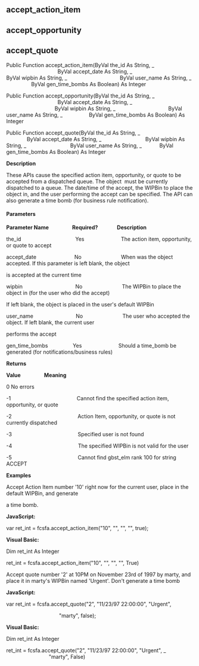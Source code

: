 accept_action_item
------------------

accept_opportunity
------------------

accept_quote
------------

Public Function accept_action_item(ByVal the_id As String, _
                                   ByVal accept_date As String, _
                                   ByVal wipbin As String, _
                                   ByVal user_name As String, _
                 ByVal gen_time_bombs As Boolean) As Integer

Public Function accept_opportunity(ByVal the_id As String, _
                                   ByVal accept_date As String, _
                                   ByVal wipbin As String, _
                                   ByVal user_name As String, _
                 ByVal gen_time_bombs As Boolean) As Integer

Public Function accept_quote(ByVal the_id As String, _
                             ByVal accept_date As String, _
                             ByVal wipbin As String, _
                             ByVal user_name As String, _
           ByVal gen_time_bombs As Boolean) As Integer

**Description**

These APIs cause the specified action item, opportunity, or quote to be accepted from a dispatched queue. The object  must be currently dispatched to a queue. The date/time of the accept, the WIPBin to place the object in, and the user performing the accept can be specified. The API can also generate a time bomb (for business rule notification).

#### Parameters

**Parameter Name**                **Required?**             **Description**

the_id                                     Yes                         The action item, opportunity, or quote to accept

accept_date                          No                           When was the object accepted. If this parameter is left blank, the object

is accepted at the current time

wipbin                                    No                           The WIPBin to place the object in (for the user who did the accept)

If left blank, the object is placed in the user's default WIPBin

user_name                             No                           The user who accepted the object. If left blank, the current user

performs the accept

gen_time_bombs                 Yes                         Should a time_bomb be generated (for notifications/business rules)

**Returns**

**Value**                **Meaning**

0 No errors

-1                                             Cannot find the specified action item, opportunity, or quote

-2                                             Action Item, opportunity, or quote is not currently dispatched

-3                                             Specified user is not found

-4                                             The specified WIPBin is not valid for the user

-5                                             Cannot find gbst_elm rank 100 for string ACCEPT

**Examples**

 Accept Action Item number '10' right now for the current user, place in the default WIPBin, and generate

a time bomb.

**JavaScript:**

var ret_int = fcsfa.accept_action_item("10", "", "", "", true);

**Visual Basic:**

Dim ret_int As Integer

ret_int = fcsfa.accept_action_item("10", "", "", "", True)

 Accept quote number '2' at 10PM on November 23rd of 1997 by marty, and place it in marty's WIPBin named 'Urgent'. Don't generate a time bomb

**JavaScript:**

var ret_int = fcsfa.accept_quote("2", "11/23/97 22:00:00", "Urgent",

                                    "marty", false);

**Visual Basic:**

Dim ret_int As Integer

ret_int = fcsfa.accept_quote("2", "11/23/97 22:00:00", "Urgent", _
                             "marty", False)